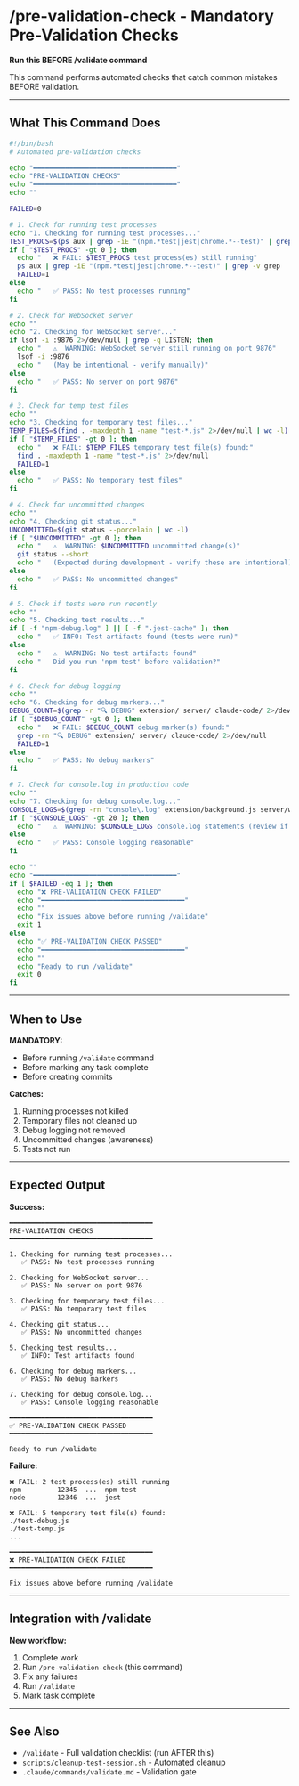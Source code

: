 # /pre-validation-check - Mandatory Pre-Validation Checks

**Run this BEFORE /validate command**

This command performs automated checks that catch common mistakes BEFORE validation.

---

## What This Command Does

```bash
#!/bin/bash
# Automated pre-validation checks

echo "━━━━━━━━━━━━━━━━━━━━━━━━━━━━━━━━━━━━"
echo "PRE-VALIDATION CHECKS"
echo "━━━━━━━━━━━━━━━━━━━━━━━━━━━━━━━━━━━━"
echo ""

FAILED=0

# 1. Check for running test processes
echo "1. Checking for running test processes..."
TEST_PROCS=$(ps aux | grep -iE "(npm.*test|jest|chrome.*--test)" | grep -v grep | wc -l)
if [ "$TEST_PROCS" -gt 0 ]; then
  echo "   ❌ FAIL: $TEST_PROCS test process(es) still running"
  ps aux | grep -iE "(npm.*test|jest|chrome.*--test)" | grep -v grep
  FAILED=1
else
  echo "   ✅ PASS: No test processes running"
fi

# 2. Check for WebSocket server
echo ""
echo "2. Checking for WebSocket server..."
if lsof -i :9876 2>/dev/null | grep -q LISTEN; then
  echo "   ⚠️  WARNING: WebSocket server still running on port 9876"
  lsof -i :9876
  echo "   (May be intentional - verify manually)"
else
  echo "   ✅ PASS: No server on port 9876"
fi

# 3. Check for temp test files
echo ""
echo "3. Checking for temporary test files..."
TEMP_FILES=$(find . -maxdepth 1 -name "test-*.js" 2>/dev/null | wc -l)
if [ "$TEMP_FILES" -gt 0 ]; then
  echo "   ❌ FAIL: $TEMP_FILES temporary test file(s) found:"
  find . -maxdepth 1 -name "test-*.js" 2>/dev/null
  FAILED=1
else
  echo "   ✅ PASS: No temporary test files"
fi

# 4. Check for uncommitted changes
echo ""
echo "4. Checking git status..."
UNCOMMITTED=$(git status --porcelain | wc -l)
if [ "$UNCOMMITTED" -gt 0 ]; then
  echo "   ⚠️  WARNING: $UNCOMMITTED uncommitted change(s)"
  git status --short
  echo "   (Expected during development - verify these are intentional)"
else
  echo "   ✅ PASS: No uncommitted changes"
fi

# 5. Check if tests were run recently
echo ""
echo "5. Checking test results..."
if [ -f "npm-debug.log" ] || [ -f ".jest-cache" ]; then
  echo "   ✅ INFO: Test artifacts found (tests were run)"
else
  echo "   ⚠️  WARNING: No test artifacts found"
  echo "   Did you run 'npm test' before validation?"
fi

# 6. Check for debug logging
echo ""
echo "6. Checking for debug markers..."
DEBUG_COUNT=$(grep -r "🔍 DEBUG" extension/ server/ claude-code/ 2>/dev/null | wc -l)
if [ "$DEBUG_COUNT" -gt 0 ]; then
  echo "   ❌ FAIL: $DEBUG_COUNT debug marker(s) found:"
  grep -rn "🔍 DEBUG" extension/ server/ claude-code/ 2>/dev/null
  FAILED=1
else
  echo "   ✅ PASS: No debug markers"
fi

# 7. Check for console.log in production code
echo ""
echo "7. Checking for debug console.log..."
CONSOLE_LOGS=$(grep -rn "console\.log" extension/background.js server/websocket-server.js claude-code/index.js 2>/dev/null | grep -v "^\s*//" | wc -l)
if [ "$CONSOLE_LOGS" -gt 20 ]; then
  echo "   ⚠️  WARNING: $CONSOLE_LOGS console.log statements (review if temporary)"
else
  echo "   ✅ PASS: Console logging reasonable"
fi

echo ""
echo "━━━━━━━━━━━━━━━━━━━━━━━━━━━━━━━━━━━━"
if [ $FAILED -eq 1 ]; then
  echo "❌ PRE-VALIDATION CHECK FAILED"
  echo "━━━━━━━━━━━━━━━━━━━━━━━━━━━━━━━━━━━━"
  echo ""
  echo "Fix issues above before running /validate"
  exit 1
else
  echo "✅ PRE-VALIDATION CHECK PASSED"
  echo "━━━━━━━━━━━━━━━━━━━━━━━━━━━━━━━━━━━━"
  echo ""
  echo "Ready to run /validate"
  exit 0
fi
```

---

## When to Use

**MANDATORY:**

- Before running `/validate` command
- Before marking any task complete
- Before creating commits

**Catches:**

1. Running processes not killed
2. Temporary files not cleaned up
3. Debug logging not removed
4. Uncommitted changes (awareness)
5. Tests not run

---

## Expected Output

**Success:**

```
━━━━━━━━━━━━━━━━━━━━━━━━━━━━━━━━━━━━
PRE-VALIDATION CHECKS
━━━━━━━━━━━━━━━━━━━━━━━━━━━━━━━━━━━━

1. Checking for running test processes...
   ✅ PASS: No test processes running

2. Checking for WebSocket server...
   ✅ PASS: No server on port 9876

3. Checking for temporary test files...
   ✅ PASS: No temporary test files

4. Checking git status...
   ✅ PASS: No uncommitted changes

5. Checking test results...
   ✅ INFO: Test artifacts found

6. Checking for debug markers...
   ✅ PASS: No debug markers

7. Checking for debug console.log...
   ✅ PASS: Console logging reasonable

━━━━━━━━━━━━━━━━━━━━━━━━━━━━━━━━━━━━
✅ PRE-VALIDATION CHECK PASSED
━━━━━━━━━━━━━━━━━━━━━━━━━━━━━━━━━━━━

Ready to run /validate
```

**Failure:**

```
❌ FAIL: 2 test process(es) still running
npm         12345  ...  npm test
node        12346  ...  jest

❌ FAIL: 5 temporary test file(s) found:
./test-debug.js
./test-temp.js
...

━━━━━━━━━━━━━━━━━━━━━━━━━━━━━━━━━━━━
❌ PRE-VALIDATION CHECK FAILED
━━━━━━━━━━━━━━━━━━━━━━━━━━━━━━━━━━━━

Fix issues above before running /validate
```

---

## Integration with /validate

**New workflow:**

1. Complete work
2. Run `/pre-validation-check` (this command)
3. Fix any failures
4. Run `/validate`
5. Mark task complete

---

## See Also

- `/validate` - Full validation checklist (run AFTER this)
- `scripts/cleanup-test-session.sh` - Automated cleanup
- `.claude/commands/validate.md` - Validation gate
